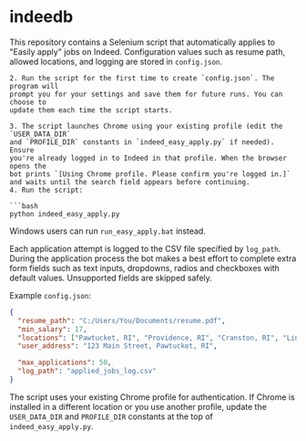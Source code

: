 # indeedb

This repository contains a Selenium script that automatically applies to
"Easily apply" jobs on Indeed. Configuration values such as resume path,
allowed locations, and logging are stored in `config.json`.


   ```
2. Run the script for the first time to create `config.json`. The program will
   prompt you for your settings and save them for future runs. You can choose to
   update them each time the script starts.

3. The script launches Chrome using your existing profile (edit the `USER_DATA_DIR`
   and `PROFILE_DIR` constants in `indeed_easy_apply.py` if needed). Ensure
   you're already logged in to Indeed in that profile. When the browser opens the
   bot prints `[Using Chrome profile. Please confirm you're logged in.]`
   and waits until the search field appears before continuing.
4. Run the script:

   ```bash
   python indeed_easy_apply.py
   ```
  Windows users can run `run_easy_apply.bat` instead.

Each application attempt is logged to the CSV file specified by `log_path`.
During the application process the bot makes a best effort to complete extra
form fields such as text inputs, dropdowns, radios and checkboxes with default
values. Unsupported fields are skipped safely.

Example `config.json`:
```json
{
  "resume_path": "C:/Users/You/Documents/resume.pdf",
  "min_salary": 17,
  "locations": ["Pawtucket, RI", "Providence, RI", "Cranston, RI", "Lincoln, RI"],
  "user_address": "123 Main Street, Pawtucket, RI",

  "max_applications": 50,
  "log_path": "applied_jobs_log.csv"
}
```


The script uses your existing Chrome profile for authentication. If Chrome is
installed in a different location or you use another profile, update the
`USER_DATA_DIR` and `PROFILE_DIR` constants at the top of `indeed_easy_apply.py`.


